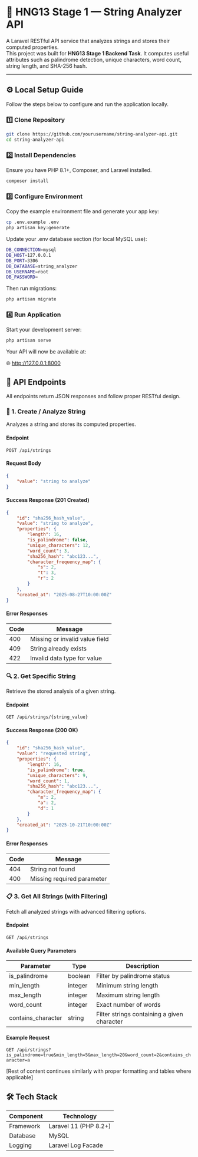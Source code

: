 # 🧠 HNG13 Stage 1 — String Analyzer API

A Laravel RESTful API service that analyzes strings and stores their computed properties.  
This project was built for **HNG13 Stage 1 Backend Task**. It computes useful attributes such as palindrome detection, unique characters, word count, string length, and SHA-256 hash.

---

## ⚙️ Local Setup Guide

Follow the steps below to configure and run the application locally.

### 1️⃣ Clone Repository
```bash
git clone https://github.com/yourusername/string-analyzer-api.git
cd string-analyzer-api
```

### 2️⃣ Install Dependencies

Ensure you have PHP 8.1+, Composer, and Laravel installed.

```bash
composer install
```

### 3️⃣ Configure Environment

Copy the example environment file and generate your app key:

```bash
cp .env.example .env
php artisan key:generate
```

Update your .env database section (for local MySQL use):

```bash
DB_CONNECTION=mysql
DB_HOST=127.0.0.1
DB_PORT=3306
DB_DATABASE=string_analyzer
DB_USERNAME=root
DB_PASSWORD=
```

Then run migrations:

```bash
php artisan migrate
```

### 4️⃣ Run Application

Start your development server:

```bash
php artisan serve
```

Your API will now be available at:

🌐 http://127.0.0.1:8000

## 📘 API Endpoints

All endpoints return JSON responses and follow proper RESTful design.

### 🧩 1. Create / Analyze String

Analyzes a string and stores its computed properties.

#### Endpoint
`POST /api/strings`

#### Request Body
```json
{
    "value": "string to analyze"
}
```

#### Success Response (201 Created)
```json
{
    "id": "sha256_hash_value",
    "value": "string to analyze",
    "properties": {
        "length": 16,
        "is_palindrome": false,
        "unique_characters": 12,
        "word_count": 3,
        "sha256_hash": "abc123...",
        "character_frequency_map": {
            "s": 2,
            "t": 3,
            "r": 2
        }
    },
    "created_at": "2025-08-27T10:00:00Z"
}
```

#### Error Responses

| Code | Message |
|------|---------|
| 400  | Missing or invalid value field |
| 409  | String already exists |
| 422  | Invalid data type for value |

### 🔍 2. Get Specific String

Retrieve the stored analysis of a given string.

#### Endpoint
`GET /api/strings/{string_value}`

#### Success Response (200 OK)
```json
{
    "id": "sha256_hash_value",
    "value": "requested string",
    "properties": {
        "length": 16,
        "is_palindrome": true,
        "unique_characters": 9,
        "word_count": 1,
        "sha256_hash": "abc123...",
        "character_frequency_map": {
            "m": 2,
            "a": 2,
            "d": 1
        }
    },
    "created_at": "2025-10-21T10:00:00Z"
}
```

#### Error Responses

| Code | Message |
|------|---------|
| 404  | String not found |
| 400  | Missing required parameter |

### 📋 3. Get All Strings (with Filtering)

Fetch all analyzed strings with advanced filtering options.

#### Endpoint
`GET /api/strings`

#### Available Query Parameters

| Parameter | Type | Description |
|-----------|------|-------------|
| is_palindrome | boolean | Filter by palindrome status |
| min_length | integer | Minimum string length |
| max_length | integer | Maximum string length |
| word_count | integer | Exact number of words |
| contains_character | string | Filter strings containing a given character |

#### Example Request
`GET /api/strings?is_palindrome=true&min_length=5&max_length=20&word_count=2&contains_character=a`

[Rest of content continues similarly with proper formatting and tables where applicable]

## 🛠️ Tech Stack

| Component | Technology |
|-----------|------------|
| Framework | Laravel 11 (PHP 8.2+) |
| Database | MySQL |
| Logging | Laravel Log Facade |
